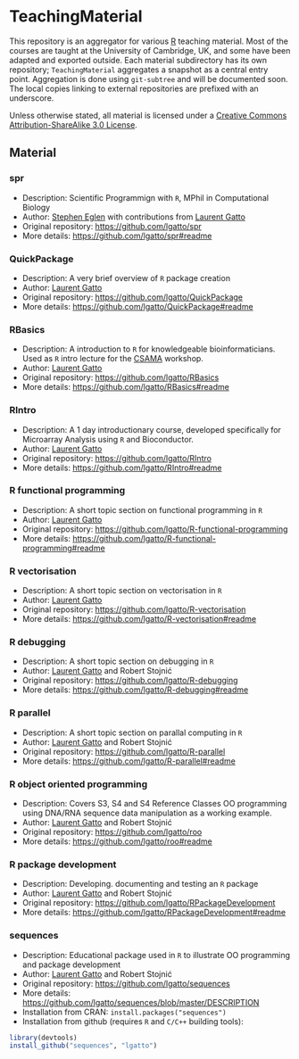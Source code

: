 TeachingMaterial
================

This repository is an aggregator for various [R](http://www.r-project.org/) teaching material.
Most of the courses are taught at the University of Cambridge, UK, and some have been adapted and exported outside. 
Each material subdirectory has its own repository; `TeachingMaterial` aggregates a snapshot as a central entry point. 
Aggregation is done using `git-subtree` and will be documented soon. 
The local copies linking to external repositories are prefixed with an underscore. 

Unless otherwise stated, all material is licensed under a [Creative Commons Attribution-ShareAlike 3.0 License](http://creativecommons.org/licenses/by-sa/3.0/).

## Material

### spr
- Description: Scientific Programmign with `R`, MPhil in Computational Biology
- Author: [Stephen Eglen](http://www.damtp.cam.ac.uk/user/sje30/) with contributions from [Laurent Gatto](https://github.com/lgatto)
- Original repository: https://github.com/lgatto/spr
- More details: https://github.com/lgatto/spr#readme

### QuickPackage
- Description: A very brief overview of `R` package creation
- Author: [Laurent Gatto](https://github.com/lgatto)
- Original repository: https://github.com/lgatto/QuickPackage
- More details: https://github.com/lgatto/QuickPackage#readme

### RBasics
- Description: A introduction to `R` for knowledgeable bioinformaticians. Used as `R` intro lecture for the [CSAMA](http://marray.economia.unimi.it/) workshop.
- Author: [Laurent Gatto](https://github.com/lgatto)
- Original repository: https://github.com/lgatto/RBasics
- More details: https://github.com/lgatto/RBasics#readme

### RIntro
- Description: A 1 day introductionary course, developed specifically for Microarray Analysis using `R` and Bioconductor.
- Author: [Laurent Gatto](https://github.com/lgatto)
- Original repository: https://github.com/lgatto/RIntro
- More details: https://github.com/lgatto/RIntro#readme

### R functional programming
- Description: A short topic section on functional programming in `R`
- Author: [Laurent Gatto](https://github.com/lgatto)
- Original repository: https://github.com/lgatto/R-functional-programming
- More details: https://github.com/lgatto/R-functional-programming#readme

### R vectorisation
- Description: A short topic section on vectorisation in `R`
- Author: [Laurent Gatto](https://github.com/lgatto)
- Original repository: https://github.com/lgatto/R-vectorisation
- More details: https://github.com/lgatto/R-vectorisation#readme

### R debugging
- Description: A short topic section on debugging in `R`
- Author: [Laurent Gatto](https://github.com/lgatto) and Robert Stojnić
- Original repository: https://github.com/lgatto/R-debugging
- More details: https://github.com/lgatto/R-debugging#readme

### R parallel
- Description: A short topic section on parallal computing in `R`
- Author: [Laurent Gatto](https://github.com/lgatto) and Robert Stojnić
- Original repository: https://github.com/lgatto/R-parallel
- More details: https://github.com/lgatto/R-parallel#readme

### R object oriented programming
- Description: Covers S3, S4 and S4 Reference Classes OO programming using DNA/RNA sequence data manipulation as a working example.
- Author: [Laurent Gatto](https://github.com/lgatto) and Robert Stojnić
- Original repository: https://github.com/lgatto/roo
- More details: https://github.com/lgatto/roo#readme

### R package development
- Description: Developing. documenting and testing an `R` package
- Author: [Laurent Gatto](https://github.com/lgatto) and Robert Stojnić
- Original repository: https://github.com/lgatto/RPackageDevelopment
- More details: https://github.com/lgatto/RPackageDevelopment#readme

### sequences
- Description: Educational package used in `R` to illustrate OO programming and package development
- Author: [Laurent Gatto](https://github.com/lgatto) and Robert Stojnić
- Original repository: https://github.com/lgatto/sequences
- More details: https://github.com/lgatto/sequences/blob/master/DESCRIPTION
- Installation from CRAN: `install.packages("sequences")`
- Installation from github (requires `R` and `C/C++` building tools): 

```r
library(devtools)
install_github("sequences", "lgatto")
```

